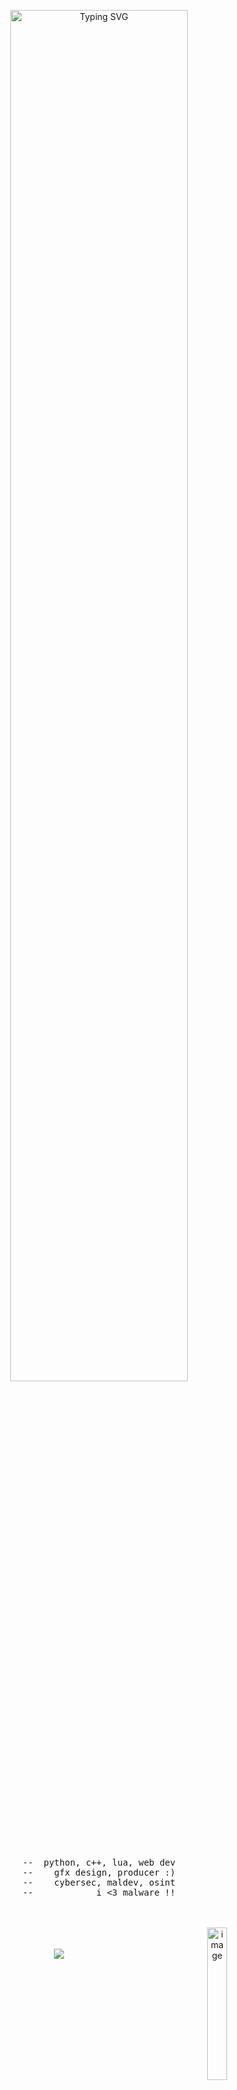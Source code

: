 
<div align="center">

<a href="https://git.io/typing-svg"><img src="https://readme-typing-svg.demolab.com?font=Monserrat&size=30&duration=9000&pause=1000&color=CAA477&center=true&vCenter=true&width=435&lines=llu+%2F+6voo" alt="Typing SVG" width="75%"/></a>
<br><br>
<pre>
--  python, c++, lua, web dev
--    gfx design, producer :)
--    cybersec, maldev, osint
--            i <3 malware !!
</pre>
<br><br>
<img src="https://github.com/user-attachments/assets/bf30b6bb-f531-4976-8581-aa8f75177062" width="25%" height="auto" alt="image" align="right" />
<br><br>
![](https://komarev.com/ghpvc/?username=6voo&color=CAA477)

</div

